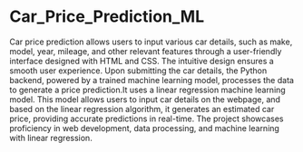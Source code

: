 # Car_Price_Prediction_ML
Car price prediction allows users to input various car details, such as make, model, year, mileage, and other relevant features through a user-friendly interface designed with HTML and CSS. The intuitive design ensures a smooth user experience.
Upon submitting the car details, the Python backend, powered by a trained machine learning model, processes the data to generate a price prediction.It uses a linear regression machine learning model. This model allows users to input car details on the webpage, and based on the linear regression algorithm, it generates an estimated car price, providing accurate predictions in real-time. The project showcases proficiency in web development, data processing, and machine learning with linear regression.
